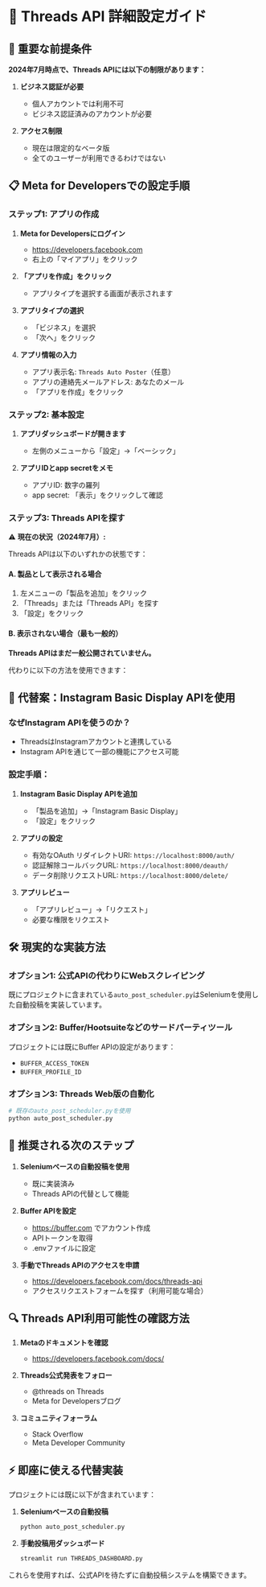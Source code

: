 # 📱 Threads API 詳細設定ガイド

## 🚨 重要な前提条件

**2024年7月時点で、Threads APIには以下の制限があります：**

1. **ビジネス認証が必要**
   - 個人アカウントでは利用不可
   - ビジネス認証済みのアカウントが必要

2. **アクセス制限**
   - 現在は限定的なベータ版
   - 全てのユーザーが利用できるわけではない

## 📋 Meta for Developersでの設定手順

### ステップ1: アプリの作成

1. **Meta for Developersにログイン**
   - https://developers.facebook.com
   - 右上の「マイアプリ」をクリック

2. **「アプリを作成」をクリック**
   - アプリタイプを選択する画面が表示されます

3. **アプリタイプの選択**
   - 「ビジネス」を選択
   - 「次へ」をクリック

4. **アプリ情報の入力**
   - アプリ表示名: `Threads Auto Poster`（任意）
   - アプリの連絡先メールアドレス: あなたのメール
   - 「アプリを作成」をクリック

### ステップ2: 基本設定

1. **アプリダッシュボードが開きます**
   - 左側のメニューから「設定」→「ベーシック」

2. **アプリIDとapp secretをメモ**
   - アプリID: 数字の羅列
   - app secret: 「表示」をクリックして確認

### ステップ3: Threads APIを探す

⚠️ **現在の状況（2024年7月）:**

Threads APIは以下のいずれかの状態です：

#### A. 製品として表示される場合
1. 左メニューの「製品を追加」をクリック
2. 「Threads」または「Threads API」を探す
3. 「設定」をクリック

#### B. 表示されない場合（最も一般的）
**Threads APIはまだ一般公開されていません。**

代わりに以下の方法を使用できます：

## 🔄 代替案：Instagram Basic Display APIを使用

### なぜInstagram APIを使うのか？
- ThreadsはInstagramアカウントと連携している
- Instagram APIを通じて一部の機能にアクセス可能

### 設定手順：

1. **Instagram Basic Display APIを追加**
   - 「製品を追加」→「Instagram Basic Display」
   - 「設定」をクリック

2. **アプリの設定**
   - 有効なOAuth リダイレクトURI: `https://localhost:8000/auth/`
   - 認証解除コールバックURL: `https://localhost:8000/deauth/`
   - データ削除リクエストURL: `https://localhost:8000/delete/`

3. **アプリレビュー**
   - 「アプリレビュー」→「リクエスト」
   - 必要な権限をリクエスト

## 🛠️ 現実的な実装方法

### オプション1: 公式APIの代わりにWebスクレイピング

既にプロジェクトに含まれている`auto_post_scheduler.py`はSeleniumを使用した自動投稿を実装しています。

### オプション2: Buffer/Hootsuiteなどのサードパーティツール

プロジェクトには既にBuffer APIの設定があります：
- `BUFFER_ACCESS_TOKEN`
- `BUFFER_PROFILE_ID`

### オプション3: Threads Web版の自動化

```python
# 既存のauto_post_scheduler.pyを使用
python auto_post_scheduler.py
```

## 📝 推奨される次のステップ

1. **Seleniumベースの自動投稿を使用**
   - 既に実装済み
   - Threads APIの代替として機能

2. **Buffer APIを設定**
   - https://buffer.com でアカウント作成
   - APIトークンを取得
   - .envファイルに設定

3. **手動でThreads APIのアクセスを申請**
   - https://developers.facebook.com/docs/threads-api
   - アクセスリクエストフォームを探す（利用可能な場合）

## 🔍 Threads API利用可能性の確認方法

1. **Metaのドキュメントを確認**
   - https://developers.facebook.com/docs/

2. **Threads公式発表をフォロー**
   - @threads on Threads
   - Meta for Developersブログ

3. **コミュニティフォーラム**
   - Stack Overflow
   - Meta Developer Community

## ⚡ 即座に使える代替実装

プロジェクトには既に以下が含まれています：

1. **Seleniumベースの自動投稿**
   ```bash
   python auto_post_scheduler.py
   ```

2. **手動投稿用ダッシュボード**
   ```bash
   streamlit run THREADS_DASHBOARD.py
   ```

これらを使用すれば、公式APIを待たずに自動投稿システムを構築できます。